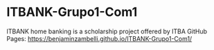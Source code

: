 # ITBANK-Grupo1-Com1
ITBANK home banking is a scholarship project offered by ITBA
GitHub Pages: https://benjaminzambelli.github.io/ITBANK-Grupo1-Com1/
